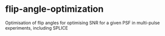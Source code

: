 # flip-angle-optimization
Optimisation of flip angles for optimising SNR for a given PSF in multi-pulse experiments, including SPLICE
